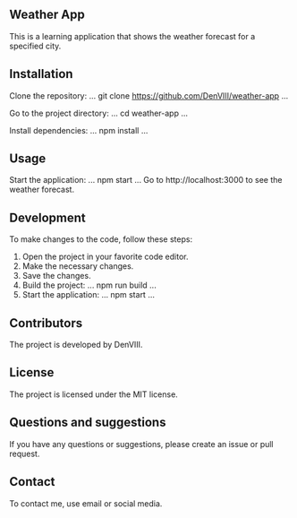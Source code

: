 ## Weather App

This is a learning application that shows the weather forecast for a specified city.

## Installation

Clone the repository:
...
git clone https://github.com/DenVIII/weather-app
...

Go to the project directory:
...
cd weather-app
...

Install dependencies:
...
npm install
...

## Usage

Start the application:
...
npm start
...
Go to http://localhost:3000 to see the weather forecast.

## Development

To make changes to the code, follow these steps:

1. Open the project in your favorite code editor.
2. Make the necessary changes.
3. Save the changes.
4. Build the project:
   ...
   npm run build
   ...
5. Start the application:
   ...
   npm start
   ...

## Contributors

The project is developed by DenVIII.

## License

The project is licensed under the MIT license.

## Questions and suggestions

If you have any questions or suggestions, please create an issue or pull request.

## Contact

To contact me, use email or social media.
